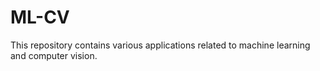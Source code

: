 # ML-CV
This repository contains various applications related to machine learning and computer vision.
